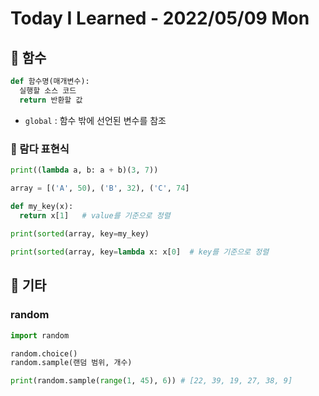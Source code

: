 # Today I Learned - 2022/05/09 Mon

## 📌 함수
```python
def 함수명(매개변수):
  실행할 소스 코드
  return 반환할 값
```

- `global` : 함수 밖에 선언된 변수를 참조

### 📌 람다 표현식
```python
print((lambda a, b: a + b)(3, 7))
```

```python
array = [('A', 50), ('B', 32), ('C', 74]

def my_key(x):
  return x[1]   # value를 기준으로 정렬
  
print(sorted(array, key=my_key)
```

```python
print(sorted(array, key=lambda x: x[0]  # key를 기준으로 정렬
```

## 📌 기타
### random
```python
import random

random.choice()
random.sample(랜덤 범위, 개수)
```

```python
print(random.sample(range(1, 45), 6)) # [22, 39, 19, 27, 38, 9]
```
